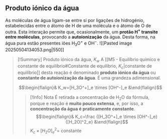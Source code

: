 ## Produto iónico da água
As moléculas de água ligam-se entre si por ligações de hidrogénio, estabelecidas entre o átomo de H de uma molécula e o átomo de O de outra. Esta interação permite que, ocasionalmente, um **protão H$^+$ transite entre moléculas**, provocando a **autoionização** da água. Desta forma, na água pura estão presentes iões H$_3$O$^+$ e OH$^-$.
![[Pasted image 20250504134053.png|550]]

> [!Summary] Produto iónico da água, $K_w$
> A [[M5 - Equilíbrio químico e constante de equilíbrio#Constante de equilíbrio, $K_c$|constante de equilíbrio]] desta reação é denominado **produto iónico da água** ou **constante de autoionização da água**.
> É uma grandeza adimensional.
> 
>$$\begin{flalign}& K_w=[H_3O^+]_e \times [OH^-]_e &\end{flalign}$$
>
>>[!Info] Nota
>>É retirada a concentração de H$_2$O da fórmula, porque e reação é **muito pouco extensa**, e, por isso, a **concentração da água é praticamente constante**.
>>$$\begin{flalign}& K_c=\frac {[H_3O^+]_e \times [OH^-]_e} {[H_2O]^2_e} &\end{flalign}$$
>>$K_c \times [H_2O]^2_e=$ constante


